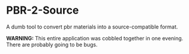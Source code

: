 # PBR-2-Source
 A dumb tool to convert pbr materials into a source-compatible format.

**WARNING:** This entire application was cobbled together in one evening. There are probably going to be bugs.